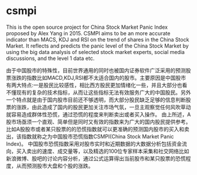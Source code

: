 # csmpi
This is the open source project for China Stock Market Panic Index proposed by Alex Yang in 2015. CSMPI aims to be an more accurate indicator than MACS, KDJ and RSI on the trend of shares in the China Stock Market. It reflects and predicts the panic level of the China Stock Market by using the big data analysis of selected stock market experts, social media discussions, and the level 1 data etc.

由于中国股市的特殊性，目前世界通用的同时也被国内证券软件广泛采用的预测股票涨跌的指数比如MACD,KDJ,RSI都不太适合国内的股市。主要原因是中国股市有两大特点:一是股民比较感性，相比西方股民更加情绪化一些，并且大部分也看不懂现有的复杂的技术指标，从而让这些指标无法有效服务广大的中国股民。另外一个特点就是由于国内股市目前还不够透明，而大部分股民缺乏足够的信息判断股票的涨跌，由此造成了国内的股民更加关注市场气氛，一旦主观察觉任何风吹草动就容易造成群体性恐慌，通过恐慌的程度来判断卖出或者买入操作。
由上所述，A股市场亟须一个直观、简单但是同时又有效的指数来为广大的国内股民提供参考。比如A股股市或者某只股票的的恐慌指数就可以更准确的预测国内股市的买入和卖出，该指数就称之为中国股市恐慌指数CSMPI(China Stock Market Panic Index)。
中国股市恐慌指数采用对股市实时和近期数据的大数据分析包括资金流向，买入卖出的速度、成交量等，以及精选的100位专家样本采集和社交网络比如新浪微博、股吧的讨论内容分析，通过公式运算得出当前股市和某只股票的恐慌程度，从而预测股市大盘和个股的涨跌。

